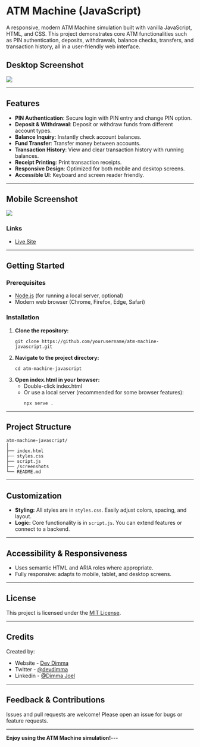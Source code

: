 # ATM Machine (JavaScript)

A responsive, modern ATM Machine simulation built with vanilla JavaScript, HTML, and CSS. This project demonstrates core ATM functionalities such as PIN authentication, deposits, withdrawals, balance checks, transfers, and transaction history, all in a user-friendly web interface.

## Desktop Screenshot

![](/img/atm-desktop.jpg)

---

## Features

- **PIN Authentication**: Secure login with PIN entry and change PIN option.
- **Deposit & Withdrawal**: Deposit or withdraw funds from different account types.
- **Balance Inquiry**: Instantly check account balances.
- **Fund Transfer**: Transfer money between accounts.
- **Transaction History**: View and clear transaction history with running balances.
- **Receipt Printing**: Print transaction receipts.
- **Responsive Design**: Optimized for both mobile and desktop screens.
- **Accessible UI**: Keyboard and screen reader friendly.

---

## Mobile Screenshot

![](/img/atm-mobile.jpg)

### Links

- [Live Site](https://atm-machine-javascript.vercel.app/)

---

## Getting Started

### Prerequisites

- [Node.js](https://nodejs.org/) (for running a local server, optional)
- Modern web browser (Chrome, Firefox, Edge, Safari)

### Installation

1. **Clone the repository:**
   ```
   git clone https://github.com/yourusername/atm-machine-javascript.git
   ```
2. **Navigate to the project directory:**
   ```
   cd atm-machine-javascript
   ```
3. **Open index.html in your browser:**
   - Double-click index.html
   - Or use a local server (recommended for some browser features):
     ```
     npx serve .
     ```

---

## Project Structure

```
atm-machine-javascript/
│
├── index.html
├── styles.css
├── script.js
├── /screenshots
└── README.md
```

---

## Customization

- **Styling:** All styles are in `styles.css`. Easily adjust colors, spacing, and layout.
- **Logic:** Core functionality is in `script.js`. You can extend features or connect to a backend.

---

## Accessibility & Responsiveness

- Uses semantic HTML and ARIA roles where appropriate.
- Fully responsive: adapts to mobile, tablet, and desktop screens.

---

## License

This project is licensed under the [MIT License](LICENSE).

---

## Credits

Created by:

- Website - [Dev Dimma](https://dev-dimma.vercel.app/)
- Twitter - [@devdimma](https://x.com/devdimma)
- Linkedin - [@Dimma Joel](https://www.linkedin.com/in/dimma-joel-technology-frontend-developer-dev-dimma-technical-writer/)

---

## Feedback & Contributions

Issues and pull requests are welcome! Please open an issue for bugs or feature requests.

---

**Enjoy using the ATM Machine simulation!**---
